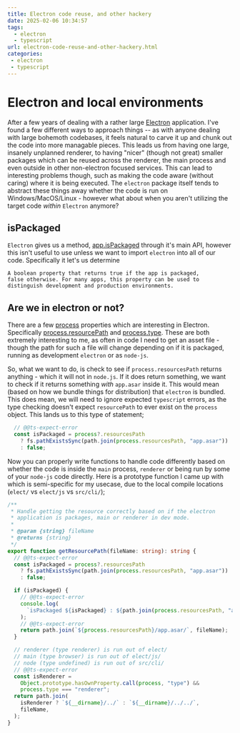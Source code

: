 ```yaml
---
title: Electron code reuse, and other hackery
date: 2025-02-06 10:34:57
tags:
  - electron
  - typescript
url: electron-code-reuse-and-other-hackery.html
categories:
 - electron
 - typescript
---
```


# Electron and local environments

After a few years of dealing with a rather large [Electron](https://www.electronjs.org/) application. I've found a few different ways to approach things -- as with anyone dealing with large bohemoth codebases, it feels natural to carve it up and chunk out the code into more managable pieces. This leads us from having one large, insanely unplanned renderer, to having "nicer" (though not great) smaller packages which can be reused across the renderer, the main process and even outside in other non-electron focused services. This can lead to interesting problems though, such as making the code aware (without caring) where it is being executed. The `electron` package itself tends to abstract these things away whether the code is run on Windows/MacOS/Linux - however what about when you aren't utilizing the target code _within_ `Electron` anymore?

## isPackaged

`Electron` gives us a method, [app.isPackaged](https://www.electronjs.org/docs/latest/api/app#appispackaged-readonly) through it's main API, however this isn't useful to use unless we want to import `electron` into all of our code. Specifically it let's us determine

```
A boolean property that returns true if the app is packaged,
false otherwise. For many apps, this property can be used to
distinguish development and production environments.
```

## Are we in electron or not?

There are a few [process](https://www.electronjs.org/docs/latest/api/process) properties which are interesting in Electron. Specifically [process.resourcePath](https://www.electronjs.org/docs/latest/api/process) and [process.type](https://www.electronjs.org/docs/latest/api/process#processtype-readonly). These are both extremely interesting to me, as often in code I need to get an asset file - though the path for such a file will change depending on if it is packaged, running as development `electron` or as `node-js`.

So, what we want to do, is check to see if `process.resourcesPath` returns anything - which it will not in `node.js`. If it does return something, we want to check if it returns something _with_ `app.asar` inside it. This would mean (based on how we bundle things for distribution) that `electron` is bundled. This does mean, we will need to ignore expected `typescript` errors, as the type checking doesn't expect `resourcePath` to ever exist on the `process` object. This lands us to this type of statement;

```typescript
  // @@ts-expect-error
  const isPackaged = process?.resourcesPath
    ? fs.pathExistsSync(path.join(process.resourcesPath, "app.asar"))
    : false;
```

Now you can properly write functions to handle code differently based on whether the code is inside the `main` process, `renderer` or being run by some of your `node-js` code directly. Here is a prototype function I came up with which is semi-specific for my usecase, due to the local compile locations (`elect/` vs `elect/js` vs `src/cli/`);

```typescript
/**
 * Handle getting the resource correctly based on if the electron
 * application is packages, main or renderer in dev mode.
 *
 * @param {string} fileName
 * @returns {string}
 */
export function getResourcePath(fileName: string): string {
  // @@ts-expect-error
  const isPackaged = process?.resourcesPath
    ? fs.pathExistsSync(path.join(process.resourcesPath, "app.asar"))
    : false;

  if (isPackaged) {
    // @@ts-expect-error
    console.log(
      `isPackaged ${isPackaged} : ${path.join(process.resourcesPath, "app.asar")}`,
    );
    // @@ts-expect-error
    return path.join(`${process.resourcesPath}/app.asar/`, fileName);
  }

  // renderer (type renderer) is run out of elect/
  // main (type browser) is run out of elect/js/
  // node (type undefined) is run out of src/cli/
  // @@ts-expect-error
  const isRenderer =
    Object.prototype.hasOwnProperty.call(process, "type") &&
    process.type === "renderer";
  return path.join(
    isRenderer ? `${__dirname}/../` : `${__dirname}/../../`,
    fileName,
  );
}
```